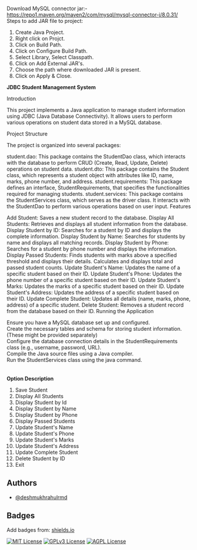 Download MySQL connector jar:- https://repo1.maven.org/maven2/com/mysql/mysql-connector-j/8.0.31/
Steps to add JAR file to project:
1. Create Java Project.
2. Right click on Projct.
3. Click on Build Path.
4. Click on Configure Build Path.
5. Select Library, Select Classpath.
6. Click on Add External JAR's.
7. Choose the path where downloaded JAR is present.
8. Click on Apply & Close.
   
**JDBC Student Management System**

Introduction

This project implements a Java application to manage student information using JDBC (Java Database Connectivity). It allows users to perform various operations on student data stored in a MySQL database.

Project Structure

The project is organized into several packages:

student.dao: This package contains the StudentDao class, which interacts with the database to perform CRUD (Create, Read, Update, Delete) operations on student data.
student.dto: This package contains the Student class, which represents a student object with attributes like ID, name, marks, phone number, and address.
student.requirements: This package defines an interface, StudentRequirements, that specifies the functionalities required for managing students.
student.services: This package contains the StudentServices class, which serves as the driver class. It interacts with the StudentDao to perform various operations based on user input.
Features

Add Student: Saves a new student record to the database.
Display All Students: Retrieves and displays all student information from the database.
Display Student by ID: Searches for a student by ID and displays the complete information.
Display Student by Name: Searches for students by name and displays all matching records.
Display Student by Phone: Searches for a student by phone number and displays the information.
Display Passed Students: Finds students with marks above a specified threshold and displays their details. Calculates and displays total and passed student counts.
Update Student's Name: Updates the name of a specific student based on their ID.
Update Student's Phone: Updates the phone number of a specific student based on their ID.
Update Student's Marks: Updates the marks of a specific student based on their ID.
Update Student's Address: Updates the address of a specific student based on their ID.
Update Complete Student: Updates all details (name, marks, phone, address) of a specific student.
Delete Student: Removes a student record from the database based on their ID.
Running the Application

Ensure you have a MySQL database set up and configured.\
Create the necessary tables and schema for storing student information. (These might be provided separately)\
Configure the database connection details in the StudentRequirements class (e.g., username, password, URL).\
Compile the Java source files using a Java compiler.\
Run the StudentServices class using the java command.\
\
\
**Option	Description**
1.	Save Student
2.	Display All Students
3.	Display Student by Id
4.	Display Student by Name
5.	Display Student by Phone
6.	Display Passed Students
7.	Update Student's Name
8.	Update Student's Phone
9.	Update Student's Marks
10.	Update Student's Address
11.	Update Complete Student
12.	Delete Student by ID
13.	Exit
## Authors

- [@deshmukhrahulrmd](https://www.github.com/deshmukhrahulrmd)


## Badges

Add badges from: [shields.io](https://shields.io/)

[![MIT License](https://img.shields.io/badge/License-MIT-green.svg)](https://choosealicense.com/licenses/mit/)
[![GPLv3 License](https://img.shields.io/badge/License-GPL%20v3-yellow.svg)](https://opensource.org/licenses/)
[![AGPL License](https://img.shields.io/badge/license-AGPL-blue.svg)](http://www.gnu.org/licenses/agpl-3.0)

